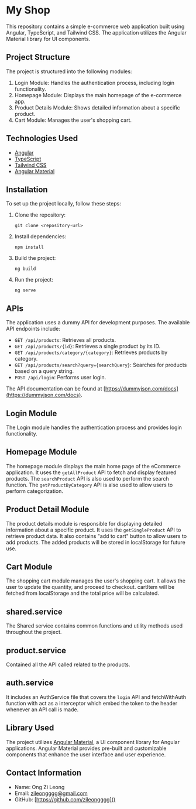 # My Shop

This repository contains a simple e-commerce web application built using Angular, TypeScript, and Tailwind CSS. The application utilizes the Angular Material library for UI components.

## Project Structure

The project is structured into the following modules:

1. Login Module: Handles the authentication process, including login functionality.
2. Homepage Module: Displays the main homepage of the e-commerce app.
3. Product Details Module: Shows detailed information about a specific product.
4. Cart Module: Manages the user's shopping cart.

## Technologies Used

-   [Angular](https://angular.io/)
-   [TypeScript](https://www.typescriptlang.org/)
-   [Tailwind CSS](https://tailwindcss.com/)
-   [Angular Material](https://material.angular.io/)

## Installation

To set up the project locally, follow these steps:

1. Clone the repository:

    ```
    git clone <repository-url>
    ```

2. Install dependencies:

    ```
    npm install
    ```

3. Build the project:

    ```
    ng build
    ```

4. Run the project:
    ```
    ng serve
    ```

## APIs

The application uses a dummy API for development purposes. The available API endpoints include:

-   `GET /api/products`: Retrieves all products.
-   `GET /api/products/{id}`: Retrieves a single product by its ID.
-   `GET /api/products/category/{category}`: Retrieves products by category.
-   `GET /api/products/search?query={searchQuery}`: Searches for products based on a query string.
-   `POST /api/login`: Performs user login.

The API documentation can be found at [https://dummyjson.com/docs](https://dummyjson.com/docs).

## Login Module

The Login module handles the authentication process and provides login functionality.

## Homepage Module

The homepage module displays the main home page of the eCommerce application. It uses the `getAllProduct` API to fetch and display featured products. The `searchProduct` API is also used to perform the search function. The `getProductByCategory` API is also used to allow users to perform categorization.

## Product Detail Module

The product details module is responsible for displaying detailed information about a specific product. It uses the `getSingleProduct` API to retrieve product data. It also contains "add to cart" button to allow users to add products. The added products will be stored in localStorage for future use.

## Cart Module

The shopping cart module manages the user's shopping cart. It allows the user to update the quantity, and proceed to checkout. cartItem will be fetched from localStorage and the total price will be calculated.

## shared.service

The Shared service contains common functions and utility methods used throughout the project.

## product.service

Contained all the API called related to the products.

## auth.service

It includes an AuthService file that covers the `login` API and fetchWithAuth function with act as a interceptor which embed the token to the header whenever an API call is made.

## Library Used

The project utilizes [Angular Material](https://material.angular.io/), a UI component library for Angular applications. Angular Material provides pre-built and customizable components that enhance the user interface and user experience.

## Contact Information

-   Name: Ong Zi Leong
-   Email: [zileongggg@gmail.com]()
-   GitHub: [https://github.com/zileongggg]()
